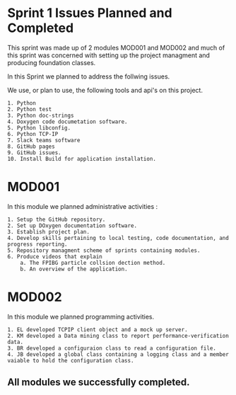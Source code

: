 # Sprint 1 Issues Planned and Completed

This sprint was made up of 2 modules MOD001 and MOD002 and much of this 
sprint was concerned with setting up the project managment and 
producing foundation classes.


In this Sprint we planned to address the follwing issues.

We use, or plan to use, the following tools and api's on this project.

    1. Python
    2. Python test
    3. Python doc-strings
    4. Doxygen code documetation software.
    5. Python libconfig.
    6. Python TCP-IP
    7. Slack teams software
    8. GitHub pages
    9. GitHub issues.
    10. Install Build for application installation.
    

# MOD001

In this module we planned administrative activities :

    1. Setup the GitHub repository.
    2. Set up DOxygen documentation software.
    3. Establish project plan.
    4. Develop skills pertaining to local testing, code documentation, and progress reporting.
    5. Repository managment scheme of sprints containing modules.
    6. Produce videos that explain
        a. The FPIBG particle collsion dection method.
        b. An overview of the application.

# MOD002

In this module we planned programming activities.

    1. EL developed TCPIP client object and a mock up server.
    2. KM developed a Data mining class to report performance-verification data.
    3. BR developed a configuraion class to read a configuration file.
    4. JB developed a global class containing a logging class and a member vaiable to hold the configuration class.


## All modules we successfully completed.




